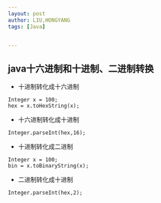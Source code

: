 ```yaml
---
layout: post
author: LIU,HONGYANG
tags: [Java]


---
```




## java十六进制和十进制、二进制转换

- 十进制转化成十六进制


```{java}
Integer x = 100;
hex = x.toHexString(x);
```



- 十六进制转化成十进制

```{java}
Integer.parseInt(hex,16);
```


- 十进制转化成二进制

```{}
Integer x = 100;
bin = x.toBinaryString(x);
```

- 二进制转化成十进制

```{}
Integer.parseInt(hex,2);
```